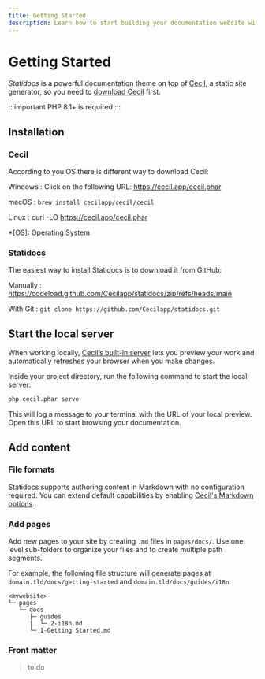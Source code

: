 ```yaml
---
title: Getting Started
description: Learn how to start building your documentation website with Statidocs, powered by Cecil.
---
```

# Getting Started

_Statidocs_ is a powerful documentation theme on top of [Cecil](https://cecil.app), a static site generator, so you need to [download Cecil](https://cecil.app/download) first.

:::important
PHP 8.1+ is required
:::

## Installation

### Cecil

According to you OS there is different way to download Cecil:

Windows
: Click on the following URL: <https://cecil.app/cecil.phar>

macOS
: `brew install cecilapp/cecil/cecil`

Linux
: curl -LO https://cecil.app/cecil.phar

*[OS]: Operating System

### Statidocs

The easiest way to install Statidocs is to download it from GitHub:

Manually
: <https://codeload.github.com/Cecilapp/statidocs/zip/refs/heads/main>

With Git
: `git clone https://github.com/Cecilapp/statidocs.git`

## Start the local server

When working locally, [Cecil’s built-in server](https://cecil.app/documentation/commands/#serve) lets you preview your work and automatically refreshes your browser when you make changes.

Inside your project directory, run the following command to start the local server:

```bash
php cecil.phar serve
```

This will log a message to your terminal with the URL of your local preview. Open this URL to start browsing your documentation.

## Add content

### File formats

Statidocs supports authoring content in Markdown with no configuration required. You can extend default capabilities by enabling [Cecil's Markdown options](https://cecil.app/documentation/content/#markdown).

### Add pages

Add new pages to your site by creating `.md` files in `pages/docs/`. Use one level sub-folders to organize your files and to create multiple path segments.

For example, the following file structure will generate pages at `domain.tld/docs/getting-started` and `domain.tld/docs/guides/i18n`:

```
<mywebsite>
└─ pages
   └─ docs
      ├─ guides
      |  └─ 2-i18n.md
      └─ 1-Getting Started.md
```

### Front matter

> to do
